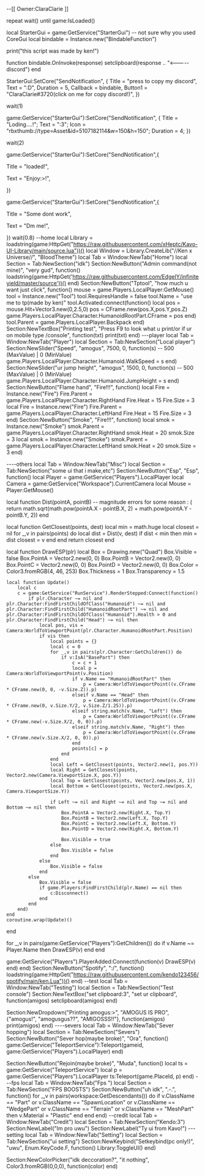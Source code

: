 --[[
Owner:ClaraClarie
]]

repeat wait() until game:IsLoaded()

local StarterGui = game:GetService("StarterGui") -- not sure why you used CoreGui
local bindable = Instance.new("BindableFunction")

print("this script was made by ken!")


function bindable.OnInvoke(response)
    setclipboard(response .. "<-----discord")
end

StarterGui:SetCore("SendNotification", {
	Title = "press to copy my discord",
	Text = ":D",
	Duration = 5,
	Callback = bindable,
	Button1 = "ClaraClarie#3720(click on me for copy discord!)",
})

wait(1)

game:GetService("StarterGui"):SetCore("SendNotification", { 
    Title = "Loding....!";
    Text = ":3";
    Icon = "rbxthumb://type=Asset&id=5107182114&w=150&h=150";
    Duration = 4;
})


wait(2)

game:GetService("StarterGui"):SetCore("SendNotification",{ 	

Title = "loaded!",  	

Text = "Enjoy:>!",

})

game:GetService("StarterGui"):SetCore("SendNotification",{ 	

Title = "Some dont work",  	

Text = "Dm me!",

})
wait(0.8)
--home
local Library = loadstring(game:HttpGet("https://raw.githubusercontent.com/xHeptc/Kavo-UI-Library/main/source.lua"))()
local Window = Library.CreateLib("//Ken x Universe//", "BloodTheme")
local Tab = Window:NewTab("Home")
local Section = Tab:NewSection("idk")
Section:NewButton("Admin command(not mine)", "very gud", function()
    loadstring(game:HttpGet('https://raw.githubusercontent.com/EdgeIY/infiniteyield/master/source'))()
end)
Section:NewButton("Tptool", "how much u want just click", function()
    mouse = game.Players.LocalPlayer:GetMouse()
tool = Instance.new("Tool")
tool.RequiresHandle = false
tool.Name = "use me to tp(made by ken)"
tool.Activated:connect(function()
local pos = mouse.Hit+Vector3.new(0,2.5,0)
pos = CFrame.new(pos.X,pos.Y,pos.Z)
game.Players.LocalPlayer.Character.HumanoidRootPart.CFrame = pos
end)
tool.Parent = game.Players.LocalPlayer.Backpack
end)
Section:NewTextBox("Printing test", "Press F9 to look what u print/or if ur on mobile type /console", function(txt)
	print(txt)
end)
---player
local Tab = Window:NewTab("Player")
local Section = Tab:NewSection("Local player")
Section:NewSlider("Speed", "amogus", 7500, 0, function(s) -- 500 (MaxValue) | 0 (MinValue)
    game.Players.LocalPlayer.Character.Humanoid.WalkSpeed = s
end)
Section:NewSlider("ur jump height", "amogus", 1500, 0, function(s) -- 500 (MaxValue) | 0 (MinValue)
    game.Players.LocalPlayer.Character.Humanoid.JumpHeight = s
end)
Section:NewButton("Flame hand", "Fire!!!", function()
    local Fire = Instance.new("Fire")
Fire.Parent = game.Players.LocalPlayer.Character.RightHand
Fire.Heat = 15
Fire.Size = 3
local Fire = Instance.new("Fire")
Fire.Parent = game.Players.LocalPlayer.Character.LeftHand
Fire.Heat = 15
Fire.Size = 3
end)
Section:NewButton("Smoke", "Fire!!!", function()
    local smok = Instance.new("Smoke")
smok.Parent = game.Players.LocalPlayer.Character.RightHand
smok.Heat = 20
smok.Size = 3
local smok = Instance.new("Smoke")
smok.Parent = game.Players.LocalPlayer.Character.LeftHand
smok.Heat = 20
smok.Size = 3
end)

----others
local Tab = Window:NewTab("Misc")
local Section = Tab:NewSection("some ui that i make,etc")
Section:NewButton("Esp", "Esp", function()
    local Player = game:GetService("Players").LocalPlayer
local Camera = game:GetService("Workspace").CurrentCamera
local Mouse = Player:GetMouse()

local function Dist(pointA, pointB) -- magnitude errors for some reason  : (
    return math.sqrt(math.pow(pointA.X - pointB.X, 2) + math.pow(pointA.Y - pointB.Y, 2))
end

local function GetClosest(points, dest)
    local min  = math.huge 
    local closest = nil
    for _,v in pairs(points) do
        local dist = Dist(v, dest)
        if dist < min then
            min = dist
            closest = v
        end
    end
    return closest
end

local function DrawESP(plr)
    local Box = Drawing.new("Quad")
    Box.Visible = false
    Box.PointA = Vector2.new(0, 0)
    Box.PointB = Vector2.new(0, 0)
    Box.PointC = Vector2.new(0, 0)
    Box.PointD = Vector2.new(0, 0)
    Box.Color = Color3.fromRGB(4, 46, 253)
    Box.Thickness = 1
    Box.Transparency = 1.5

    local function Update()
        local c
        c = game:GetService("RunService").RenderStepped:Connect(function()
            if plr.Character ~= nil and plr.Character:FindFirstChildOfClass("Humanoid") ~= nil and plr.Character:FindFirstChild("HumanoidRootPart") ~= nil and plr.Character:FindFirstChildOfClass("Humanoid").Health > 0 and plr.Character:FindFirstChild("Head") ~= nil then
                local pos, vis = Camera:WorldToViewportPoint(plr.Character.HumanoidRootPart.Position)
                if vis then 
                    local points = {}
                    local c = 0
                    for _,v in pairs(plr.Character:GetChildren()) do
                        if v:IsA("BasePart") then
                            c = c + 1
                            local p = Camera:WorldToViewportPoint(v.Position)
                            if v.Name == "HumanoidRootPart" then
                                p = Camera:WorldToViewportPoint((v.CFrame * CFrame.new(0, 0, -v.Size.Z)).p)
                            elseif v.Name == "Head" then
                                p = Camera:WorldToViewportPoint((v.CFrame * CFrame.new(0, v.Size.Y/2, v.Size.Z/1.25)).p)
                            elseif string.match(v.Name, "Left") then
                                p = Camera:WorldToViewportPoint((v.CFrame * CFrame.new(-v.Size.X/2, 0, 0)).p)
                            elseif string.match(v.Name, "Right") then
                                p = Camera:WorldToViewportPoint((v.CFrame * CFrame.new(v.Size.X/2, 0, 0)).p)
                            end
                            points[c] = p
                        end
                    end
                    local Left = GetClosest(points, Vector2.new(1, pos.Y))
                    local Right = GetClosest(points, Vector2.new(Camera.ViewportSize.X, pos.Y))
                    local Top = GetClosest(points, Vector2.new(pos.X, 1))
                    local Bottom = GetClosest(points, Vector2.new(pos.X, Camera.ViewportSize.Y))

                    if Left ~= nil and Right ~= nil and Top ~= nil and Bottom ~= nil then
                        Box.PointA = Vector2.new(Right.X, Top.Y)
                        Box.PointB = Vector2.new(Left.X, Top.Y)
                        Box.PointC = Vector2.new(Left.X, Bottom.Y)
                        Box.PointD = Vector2.new(Right.X, Bottom.Y)

                        Box.Visible = true
                    else 
                        Box.Visible = false
                    end
                else 
                    Box.Visible = false
                end
            else
                Box.Visible = false
                if game.Players:FindFirstChild(plr.Name) == nil then
                    c:Disconnect()
                end
            end
        end)
    end
    coroutine.wrap(Update)()
end

for _,v in pairs(game:GetService("Players"):GetChildren()) do
    if v.Name ~= Player.Name then 
        DrawESP(v)
    end
end

game:GetService("Players").PlayerAdded:Connect(function(v)
    DrawESP(v)
end)
end)
Section:NewButton("Spotify", ":/", function()
    loadstring(game:HttpGet("https://raw.githubusercontent.com/kendo123456/spotify/main/ken.Lua"))()
end)
--test
local Tab = Window:NewTab("Testing")
local Section = Tab:NewSection("Test console")
Section:NewTextBox("set clipboard:3", "set ur clipboard", function(amigos)
	setclipboard(amigos)
end)


Section:NewDropdown("Printing amogus:>", "AMOGUS IS PRO", {"amogus!", "amogusgus??", "AMIGOSSS!!"}, function(amigos)
    print(amigos)
end)
----severs
local Tab = Window:NewTab("Sever hopping")
local Section = Tab:NewSection("Severs")
Section:NewButton("Sever hop(maybe broke)", "Ora", function()
    game:GetService("TeleportService"):Teleport(gameid, game:GetService("Players").LocalPlayer)
end)

Section:NewButton("Rejoin(maybe broke)", "Muda", function()
    local ts = game:GetService("TeleportService")
local p = game:GetService("Players").LocalPlayer
ts:Teleport(game.PlaceId, p)
end)
---fps
local Tab = Window:NewTab("Fps ")
local Section = Tab:NewSection("FPS BOOSTS")
Section:NewButton("uh idk", ".-.", function()
    for _,v in pairs(workspace:GetDescendants()) do
if v.ClassName == "Part"
or v.ClassName == "SpawnLocation"
or v.ClassName == "WedgePart"
or v.ClassName == "Terrain"
or v.ClassName == "MeshPart" then
v.Material = "Plastic"
    end
  end
end)
--credit
local Tab = Window:NewTab("Credit")
local Section = Tab:NewSection("Kendo:3")
Section:NewLabel("Im pro uwu")
Section:NewLabel("Ty ui from Kavo!")
---setting
local Tab = Window:NewTab("Setting")
local Section = Tab:NewSection("ui setting")
Section:NewKeybind("Setkeybind(pc only!)", "uwu", Enum.KeyCode.F, function()
	Library:ToggleUI()
end)

Section:NewColorPicker("idk deccoration?", "it nothing", Color3.fromRGB(0,0,0), function(color)
end)
